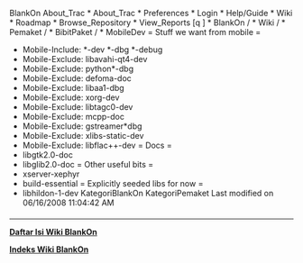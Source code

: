    BlankOn
 About_Trac
    * About_Trac
    * Preferences
    * Login
    * Help/Guide
    * Wiki
    * Roadmap
    * Browse_Repository
    * View_Reports
[q                 ]
    * BlankOn  /
    * Wiki  /
    * Pemaket  /
    * BibitPaket  /
    * MobileDev
= Stuff we want from mobile =
 * Mobile-Include: *-dev *-dbg *-debug
 * Mobile-Exclude: libavahi-qt4-dev
 * Mobile-Exclude: python*-dbg
 * Mobile-Exclude: defoma-doc
 * Mobile-Exclude: libaa1-dbg
 * Mobile-Exclude: xorg-dev
 * Mobile-Exclude: libtagc0-dev
 * Mobile-Exclude: mcpp-doc
 * Mobile-Exclude: gstreamer*dbg
 * Mobile-Exclude: xlibs-static-dev
 * Mobile-Exclude: libflac++-dev
= Docs =
 * libgtk2.0-doc
 * libglib2.0-doc
= Other useful bits =
 * xserver-xephyr
 * build-essential
= Explicitly seeded libs for now =
 * libhildon-1-dev
KategoriBlankOn KategoriPemaket
Last modified on 06/16/2008 11:04:42 AM
#### 
    
 
 
 
 
 
---
[**Daftar Isi Wiki BlankOn**](/wiki/DaftarIsi/index.html)
 
[**Indeks Wiki BlankOn**](/wiki/Indeks.html)
